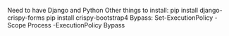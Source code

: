 Need to have Django and Python
Other things to install:
pip install django-crispy-forms
pip install crispy-bootstrap4
Bypass: Set-ExecutionPolicy -Scope Process -ExecutionPolicy Bypass
